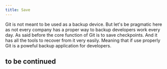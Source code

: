 ```yaml
---
title: Save
---
```


Git is not meant to be used as a backup device.
But let's be pragmatic here as not every company has a proper way to backup developers work every day.
As said before the core function of Git is to save checkpoints. And it has all the tools to recover from it very easily.
Meaning that if use properly Git is a poweful backup application for developers.

## to be continued